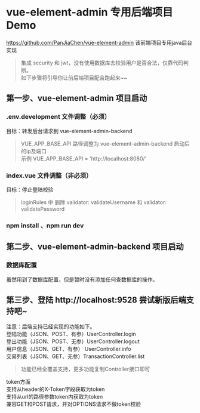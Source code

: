 # vue-element-admin 专用后端项目Demo

https://github.com/PanJiaChen/vue-element-admin 该前端项目专用java后台实现
> 集成 security 和 jwt，没有使用数据库去校验用户是否合法，仅靠代码判断。<br />
> 如下步骤将引导你让前后端项目配合跑起来~~

## 第一步、vue-element-admin 项目启动

### .env.development 文件调整（必须）

目标：转发后台请求到 vue-element-admin-backend
> VUE_APP_BASE_API 路径调整为 vue-element-admin-backend 启动后的ip及端口 <br />
> 示例 VUE_APP_BASE_API = 'http://localhost:8080/'

### index.vue 文件调整（非必须）

目标：停止登陆校验
> loginRules 中 删除 validator: validateUsername 和 validator: validatePassword

### npm install 、npm run dev

## 第二步、vue-element-admin-backend 项目启动

### 数据库配置

虽然用到了数据库配置，但是暂时没有添加任何查数据库的操作。

## 第三步、登陆 http://localhost:9528 尝试新版后端支持吧~

注意：后端支持已经实现的功能如下。<br />
登陆功能（JSON、POST、有参）UserController.login <br />
登出功能（JSON、POST、无参）UserController.logout <br />
用户信息（JSON、GET、有参） UserController.info <br />
交易列表（JSON、GET、无参）TransactionController.list
> 功能已经全覆盖支持，更多功能复制Controller接口即可

token方面<br />
支持从header的X-Token字段获取为token <br />
支持从url的路径参数token内获取为token <br />
兼容GET和POST请求，并对OPTIONS请求不做token校验